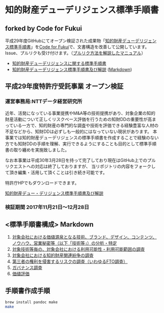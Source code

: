 # 知的財産デューデリジェンス標準手順書

## forked by Code for Fukui

平成29年度GitHubにてオープン検証された成果物「[知的財産デューデリジェンス標準手順書](https://github.com/SKIPDD/DueDiligence)」を[Code for Fukui](https://code4fukui.github.io/)で、文書構造を改善して公開しています。
Issue、プルリクも受け付けます。（[プルリク方法を解説したマニュアル](マニュアル.pdf)）

- [知的財産デューデリジェンスに関する標準手順書](知的財産デューデリジェンスに関する標準手順書.pdf)
- [知的財産デューデリジェンス標準手順書及び解説](https://code4fukui.github.io/DueDiligence/) ([Markdown](index.md))

## 平成29年度特許庁受託事業 オープン検証

### 運営事務局:NTTデータ経営研究所

近年、活発になっている事業提携やM&A等の技術提携があり、対象企業の知的財産活動について正しくリスクベース評価を行うための知財DDの重要性が高まっている一方で、知的財産の専門的な調査や技術を評価できる経験豊富な人材の不足などから、知財DDは必ずしも一般的にはなっていない現状があります。
本事業では知的財産デューデリジェンスの標準手順書を作成することで経験のない方でも知財DDの手順を理解、実行できるようにすることも目的として標準手順書の取り纏めを実施致しました。

なお本事業は平成30年3月28日を持って完了しており現在はGitHub上でのプルリクエストへの対応は終了しておりますが、
当リポジトリの内容をフォークして頂き編集・活用して頂くことは引き続き可能です。

特許庁HPでもダウンロードできます。

[知的財産デュー・デリジェンス標準手順書及び解説](https://www.jpo.go.jp/support/startup/document/index/2017_06_kaisetsu.pdf)

### 検証期間 2017年11月21日～12月28日

## <標準手順書構成> Markdown

1. [対象会社における価値源泉となる技術、ブランド、デザイン、コンテンツ、ノウハウ、営業秘密等（以下「技術等」）の分析・特定](1対象会社における価値源泉となる技術等の分析・特定.md)
2. [対象技術等毎の、対象会社における利用可能性・利用可能範囲の調査](2対象技術等毎の、対象会社における利用可能性・利用可能範囲の調査.md)
3. [対象会社における知的財産関連紛争の調査](3対象会社における知的財産関連紛争の調査.md)
4. [第三者の権利を侵害するリスクの調査（いわゆるFTO調査）](4第三者の権利を侵害するリスクの調査（FTO調査）.md)
5. [ガバナンス調査](5ガバナンス調査.md)
6. [価値評価](6価値評価.md)

## 手順書作成手順

```bash
brew install pandoc make
make
```
